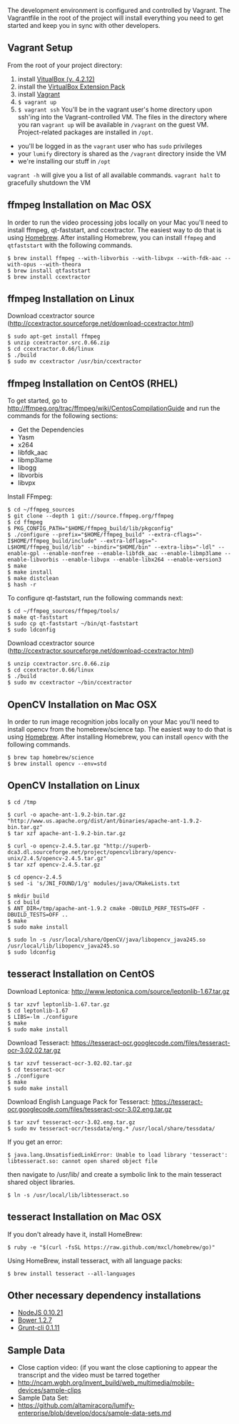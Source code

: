 The development environment is configured and controlled by Vagrant. The Vagrantfile in the root of the project will install everything you need to get started and keep you in sync with other developers.

## Vagrant Setup

From the root of your project directory:

1. install [VitualBox (v. 4.2.12)](https://www.virtualbox.org/wiki/Download_Old_Builds_4_2)
1. install the [VirtualBox Extension Pack](https://www.virtualbox.org/wiki/Download_Old_Builds_4_2)
1. install [Vagrant](http://docs.vagrantup.com/v2/installation/)
1. `$ vagrant up`
1. `$ vagrant ssh`
You'll be in the vagrant user's home directory upon ssh'ing into the Vagrant-controlled VM. The files in the directory where you ran `vagrant up` will be available in `/vagrant` on the guest VM. Project-related packages are installed in `/opt`.
 * you'll be logged in as the `vagrant` user who has `sudo` privileges
 * your `lumify` directory is shared as the `/vagrant` directory inside the VM
 * we're installing our stuff in `/opt`

`vagrant -h` will give you a list of all available commands.
`vagrant halt` to gracefully shutdown the VM

## ffmpeg Installation on Mac OSX

In order to run the video processing jobs locally on your Mac you'll need to install ffmpeg, qt-faststart, and ccextractor. The easiest way to do that is using [Homebrew](http://mxcl.github.io/homebrew/). After installing Homebrew, you can install `ffmpeg` and `qtfaststart` with the following commands.

```
$ brew install ffmpeg --with-libvorbis --with-libvpx --with-fdk-aac --with-opus --with-theora
$ brew install qtfaststart
$ brew install ccextractor
```

## ffmpeg Installation on Linux

Download ccextractor source (http://ccextractor.sourceforge.net/download-ccextractor.html)

```
$ sudo apt-get install ffmpeg
$ unzip ccextractor.src.0.66.zip
$ cd ccextractor.0.66/linux
$ ./build
$ sudo mv ccextractor /usr/bin/ccextractor
```

## ffmpeg Installation on CentOS (RHEL)

To get started, go to http://ffmpeg.org/trac/ffmpeg/wiki/CentosCompilationGuide and run the commands for the following sections:

* Get the Dependencies
* Yasm
* x264
* libfdk_aac
* libmp3lame
* libogg
* libvorbis
* libvpx

Install FFmpeg:

```
$ cd ~/ffmpeg_sources
$ git clone --depth 1 git://source.ffmpeg.org/ffmpeg
$ cd ffmpeg
$ PKG_CONFIG_PATH="$HOME/ffmpeg_build/lib/pkgconfig"
$ ./configure --prefix="$HOME/ffmpeg_build" --extra-cflags="-I$HOME/ffmpeg_build/include" --extra-ldflags="-L$HOME/ffmpeg_build/lib" --bindir="$HOME/bin" --extra-libs="-ldl" --enable-gpl --enable-nonfree --enable-libfdk_aac --enable-libmp3lame --enable-libvorbis --enable-libvpx --enable-libx264 --enable-version3
$ make
$ make install
$ make distclean
$ hash -r
```

To configure qt-faststart, run the following commands next:

```
$ cd ~/ffmpeg_sources/ffmpeg/tools/
$ make qt-faststart
$ sudo cp qt-faststart ~/bin/qt-faststart
$ sudo ldconfig
```

Download ccextractor source (http://ccextractor.sourceforge.net/download-ccextractor.html)

```
$ unzip ccextractor.src.0.66.zip
$ cd ccextractor.0.66/linux
$ ./build
$ sudo mv ccextractor ~/bin/ccextractor
```

## OpenCV Installation on Mac OSX

In order to run image recognition jobs locally on your Mac you'll need to install opencv from the homebrew/science tap. The easiest way to do that is using [Homebrew](http://mxcl.github.io/homebrew/). After installing Homebrew, you can install `opencv` with the following commands.

```
$ brew tap homebrew/science
$ brew install opencv --env=std
```

## OpenCV Installation on Linux

```
$ cd /tmp

$ curl -o apache-ant-1.9.2-bin.tar.gz "http://www.us.apache.org/dist/ant/binaries/apache-ant-1.9.2-bin.tar.gz"
$ tar xzf apache-ant-1.9.2-bin.tar.gz

$ curl -o opencv-2.4.5.tar.gz "http://superb-dca3.dl.sourceforge.net/project/opencvlibrary/opencv-unix/2.4.5/opencv-2.4.5.tar.gz"
$ tar xzf opencv-2.4.5.tar.gz

$ cd opencv-2.4.5
$ sed -i 's/JNI_FOUND/1/g' modules/java/CMakeLists.txt

$ mkdir build
$ cd build
$ ANT_DIR=/tmp/apache-ant-1.9.2 cmake -DBUILD_PERF_TESTS=OFF -DBUILD_TESTS=OFF ..
$ make
$ sudo make install

$ sudo ln -s /usr/local/share/OpenCV/java/libopencv_java245.so /usr/local/lib/libopencv_java245.so
$ sudo ldconfig
```

## tesseract Installation on CentOS

Download Leptonica: http://www.leptonica.com/source/leptonlib-1.67.tar.gz

```
$ tar xzvf leptonlib-1.67.tar.gz
$ cd leptonlib-1.67
$ LIBS=-lm ./configure
$ make
$ sudo make install
```

Download Tesseract: https://tesseract-ocr.googlecode.com/files/tesseract-ocr-3.02.02.tar.gz

```
$ tar xzvf tesseract-ocr-3.02.02.tar.gz
$ cd tesseract-ocr
$ ./configure
$ make
$ sudo make install
```

Download English Language Pack for Tesseract: https://tesseract-ocr.googlecode.com/files/tesseract-ocr-3.02.eng.tar.gz

```
$ tar xzvf tesseract-ocr-3.02.eng.tar.gz
$ sudo mv tesseract-ocr/tessdata/eng.* /usr/local/share/tessdata/
```

If you get an error:

```
$ java.lang.UnsatisfiedLinkError: Unable to load library 'tesseract': libtesseract.so: cannot open shared object file
```
then navigate to /usr/lib/ and create a symbolic link to the main tesseract shared object libraries.

```
$ ln -s /usr/local/lib/libtesseract.so
```

## tesseract Installation on Mac OSX

If you don't already have it, install HomeBrew:

```
$ ruby -e "$(curl -fsSL https://raw.github.com/mxcl/homebrew/go)"
```

Using HomeBrew, install tesseract, with all language packs:

```
$ brew install tesseract --all-languages
```

## Other necessary dependency installations
* [NodeJS 0.10.21](http://blog.nodejs.org/2013/10/18/node-v0-10-21-stable/)
* [Bower 1.2.7](https://npmjs.org/package/bower)
* [Grunt-cli 0.1.11](https://npmjs.org/package/grunt-cli)


## Sample Data

* Close caption video: (if you want the close captioning to appear the transcript and the video must be tarred together
 * http://ncam.wgbh.org/invent_build/web_multimedia/mobile-devices/sample-clips
* Sample Data Set:
 * https://github.com/altamiracorp/lumify-enterprise/blob/develop/docs/sample-data-sets.md
